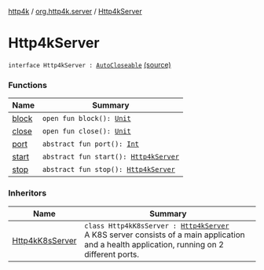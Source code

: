[http4k](../../index.md) / [org.http4k.server](../index.md) / [Http4kServer](./index.md)

# Http4kServer

`interface Http4kServer : `[`AutoCloseable`](http://docs.oracle.com/javase/6/docs/api/java/lang/AutoCloseable.html) [(source)](https://github.com/http4k/http4k/blob/master/http4k-core/src/main/kotlin/org/http4k/server/http4kServer.kt#L9)

### Functions

| Name | Summary |
|---|---|
| [block](block.md) | `open fun block(): `[`Unit`](https://kotlinlang.org/api/latest/jvm/stdlib/kotlin/-unit/index.html) |
| [close](close.md) | `open fun close(): `[`Unit`](https://kotlinlang.org/api/latest/jvm/stdlib/kotlin/-unit/index.html) |
| [port](port.md) | `abstract fun port(): `[`Int`](https://kotlinlang.org/api/latest/jvm/stdlib/kotlin/-int/index.html) |
| [start](start.md) | `abstract fun start(): `[`Http4kServer`](./index.md) |
| [stop](stop.md) | `abstract fun stop(): `[`Http4kServer`](./index.md) |

### Inheritors

| Name | Summary |
|---|---|
| [Http4kK8sServer](../../org.http4k.cloudnative/-http4k-k8s-server/index.md) | `class Http4kK8sServer : `[`Http4kServer`](./index.md)<br>A K8S server consists of a main application and a health application, running on 2 different ports. |
